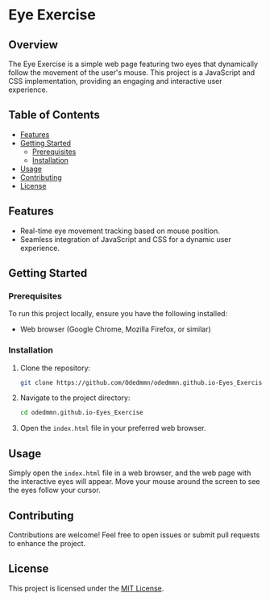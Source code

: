 # Eye Exercise

## Overview

The Eye Exercise is a simple web page featuring two eyes that dynamically follow the movement of the user's mouse. This project is a JavaScript and CSS implementation, providing an engaging and interactive user experience.

## Table of Contents

- [Features](#features)
- [Getting Started](#getting-started)
  - [Prerequisites](#prerequisites)
  - [Installation](#installation)
- [Usage](#usage)
- [Contributing](#contributing)
- [License](#license)

## Features

- Real-time eye movement tracking based on mouse position.
- Seamless integration of JavaScript and CSS for a dynamic user experience.

## Getting Started

### Prerequisites

To run this project locally, ensure you have the following installed:

- Web browser (Google Chrome, Mozilla Firefox, or similar)

### Installation

1. Clone the repository:

    ```bash
    git clone https://github.com/Odedmmn/odedmmn.github.io-Eyes_Exercise.git
    ```

2. Navigate to the project directory:

    ```bash
    cd odedmmn.github.io-Eyes_Exercise
    ```

3. Open the `index.html` file in your preferred web browser.

## Usage

Simply open the `index.html` file in a web browser, and the web page with the interactive eyes will appear. Move your mouse around the screen to see the eyes follow your cursor.

## Contributing

Contributions are welcome! Feel free to open issues or submit pull requests to enhance the project.

## License

This project is licensed under the [MIT License](LICENSE).
